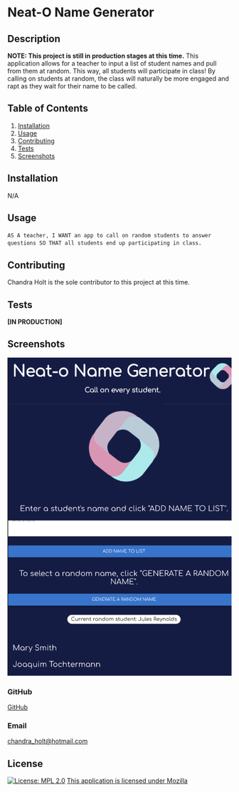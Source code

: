 # Neat-O Name Generator

## Description

**NOTE: This project is still in production stages at this time.** This application allows for a teacher to input a list of student names and pull from them at random. This way, all students will participate in class! By calling on students at random, the class will naturally be more engaged and rapt as they wait for their name to be called.

## Table of Contents

1. [Installation](#installation)
2. [Usage](#usage)
3. [Contributing](#contributing)
4. [Tests](#tests)
5. [Screenshots](#screenshots)

## Installation

N/A

## Usage

`AS A teacher, I WANT an app to call on random students to answer questions SO THAT all students end up participating in class.`

## Contributing

Chandra Holt is the sole contributor to this project at this time.

## Tests

**[IN PRODUCTION]**

## Screenshots

![Screenshot1](images/name-generator-responsive.png)

### GitHub

[GitHub](https://www.github.com/chandrapanda)

### Email

chandra_holt@hotmail.com

## License

[![License: MPL 2.0](https://img.shields.io/badge/License-MPL_2.0-brightgreen.svg)](https://opensource.org/licenses/MPL-2.0)
[This application is licensed under Mozilla](https://opensource.org/licenses/MPL-2.0)
